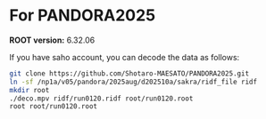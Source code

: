 # For PANDORA2025

**ROOT version:** 6.32.06

If you have saho account, you can decode the data as follows:

```bash
git clone https://github.com/Shotaro-MAESATO/PANDORA2025.git
ln -sf /np1a/v05/pandora/2025aug/d202510a/sakra/ridf_file ridf
mkdir root
./deco.mpv ridf/run0120.ridf root/run0120.root
root root/run0120.root
```
